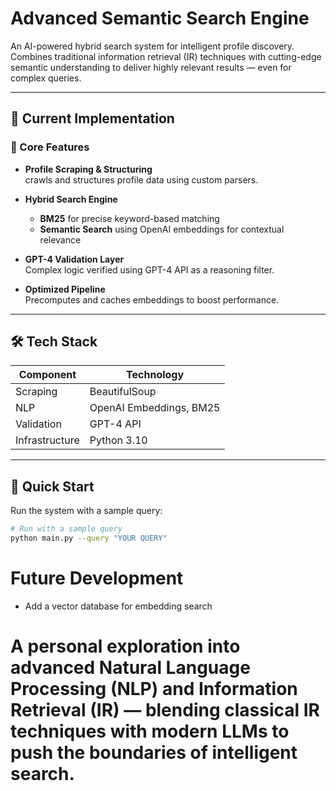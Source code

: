 # Advanced Semantic Search Engine

An AI-powered hybrid search system for intelligent profile discovery. Combines traditional information retrieval (IR) techniques with cutting-edge semantic understanding to deliver highly relevant results — even for complex queries.

---

## 🚀 Current Implementation

### 🧠 Core Features

- **Profile Scraping & Structuring**  
crawls and structures profile data using custom parsers.

- **Hybrid Search Engine**  
  - **BM25** for precise keyword-based matching  
  - **Semantic Search** using OpenAI embeddings for contextual relevance  

- **GPT-4 Validation Layer**  
  Complex logic verified using GPT-4 API as a reasoning filter.

- **Optimized Pipeline**  
  Precomputes and caches embeddings to boost performance.

---

## 🛠 Tech Stack

| Component     | Technology                     |
|---------------|---------------------------------|
| Scraping      | BeautifulSoup                   |
| NLP           | OpenAI Embeddings, BM25         |
| Validation    | GPT-4 API                       |
| Infrastructure| Python 3.10                     |

---

## 🧪 Quick Start

Run the system with a sample query:

```bash
# Run with a sample query
python main.py --query "YOUR QUERY" 
```


# Future Development
- Add a vector database for embedding search


# A personal exploration into advanced Natural Language Processing (NLP) and Information Retrieval (IR) — blending classical IR techniques with modern LLMs to push the boundaries of intelligent search.




